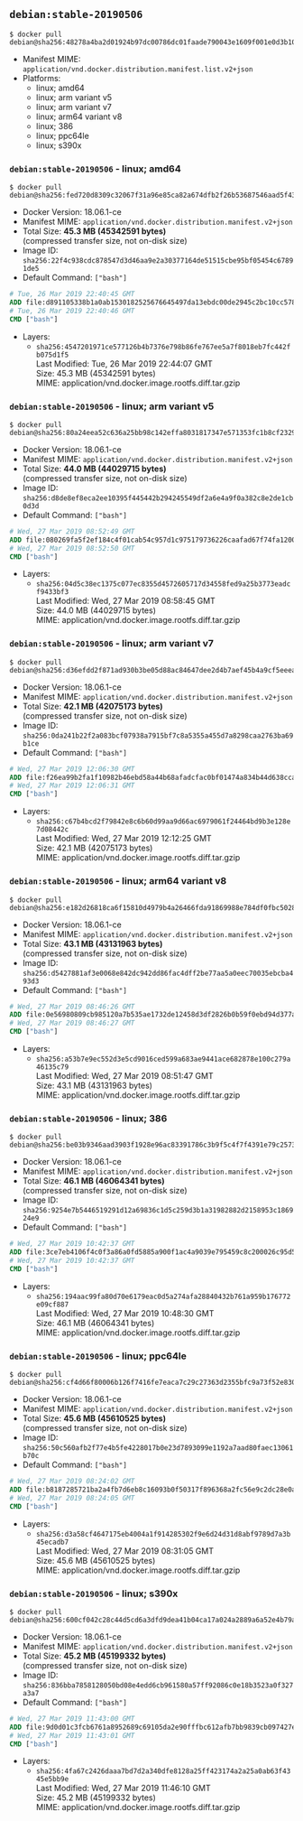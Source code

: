 ## `debian:stable-20190506`

```console
$ docker pull debian@sha256:48278a4ba2d01924b97dc00786dc01faade790043e1609f001e0d3b10f91d716
```

-	Manifest MIME: `application/vnd.docker.distribution.manifest.list.v2+json`
-	Platforms:
	-	linux; amd64
	-	linux; arm variant v5
	-	linux; arm variant v7
	-	linux; arm64 variant v8
	-	linux; 386
	-	linux; ppc64le
	-	linux; s390x

### `debian:stable-20190506` - linux; amd64

```console
$ docker pull debian@sha256:fed720d8309c32067f31a96e85ca82a674dfb2f26b53687546aad5f433e04ad9
```

-	Docker Version: 18.06.1-ce
-	Manifest MIME: `application/vnd.docker.distribution.manifest.v2+json`
-	Total Size: **45.3 MB (45342591 bytes)**  
	(compressed transfer size, not on-disk size)
-	Image ID: `sha256:22f4c938cdc878547d3d46aa9e2a30377164de51515cbe95bf05454c67891de5`
-	Default Command: `["bash"]`

```dockerfile
# Tue, 26 Mar 2019 22:40:45 GMT
ADD file:d891105338b1a0ab1530182525676645497da13ebdc00de2945c2bc10cc5782b in / 
# Tue, 26 Mar 2019 22:40:46 GMT
CMD ["bash"]
```

-	Layers:
	-	`sha256:4547201971ce577126b4b7376e798b86fe767ee5a7f8018eb7fc442fb075d1f5`  
		Last Modified: Tue, 26 Mar 2019 22:44:07 GMT  
		Size: 45.3 MB (45342591 bytes)  
		MIME: application/vnd.docker.image.rootfs.diff.tar.gzip

### `debian:stable-20190506` - linux; arm variant v5

```console
$ docker pull debian@sha256:80a24eea52c636a25bb98c142effa8031817347e571353fc1b8cf23299b7eb3e
```

-	Docker Version: 18.06.1-ce
-	Manifest MIME: `application/vnd.docker.distribution.manifest.v2+json`
-	Total Size: **44.0 MB (44029715 bytes)**  
	(compressed transfer size, not on-disk size)
-	Image ID: `sha256:d8de8ef8eca2ee10395f445442b294245549df2a6e4a9f0a382c8e2de1cb0d3d`
-	Default Command: `["bash"]`

```dockerfile
# Wed, 27 Mar 2019 08:52:49 GMT
ADD file:080269fa5f2ef184c4f01cab54c957d1c975179736226caafad67f74fa1200d5 in / 
# Wed, 27 Mar 2019 08:52:50 GMT
CMD ["bash"]
```

-	Layers:
	-	`sha256:04d5c38ec1375c077ec8355d4572605717d34558fed9a25b3773eadcf9433bf3`  
		Last Modified: Wed, 27 Mar 2019 08:58:45 GMT  
		Size: 44.0 MB (44029715 bytes)  
		MIME: application/vnd.docker.image.rootfs.diff.tar.gzip

### `debian:stable-20190506` - linux; arm variant v7

```console
$ docker pull debian@sha256:d36efdd2f871ad930b3be05d88ac84647dee2d4b7aef45b4a9cf5eeea42b5112
```

-	Docker Version: 18.06.1-ce
-	Manifest MIME: `application/vnd.docker.distribution.manifest.v2+json`
-	Total Size: **42.1 MB (42075173 bytes)**  
	(compressed transfer size, not on-disk size)
-	Image ID: `sha256:0da241b22f2a083bcf07938a7915bf7c8a5355a455d7a8298caa2763ba69b1ce`
-	Default Command: `["bash"]`

```dockerfile
# Wed, 27 Mar 2019 12:06:30 GMT
ADD file:f26ea99b2fa1f10982b46ebd58a44b68afadcfac0bf01474a834b44d638cca74 in / 
# Wed, 27 Mar 2019 12:06:31 GMT
CMD ["bash"]
```

-	Layers:
	-	`sha256:c67b4bcd2f79842e8c6b60d99aa9d66ac6979061f24464bd9b3e128e7d08442c`  
		Last Modified: Wed, 27 Mar 2019 12:12:25 GMT  
		Size: 42.1 MB (42075173 bytes)  
		MIME: application/vnd.docker.image.rootfs.diff.tar.gzip

### `debian:stable-20190506` - linux; arm64 variant v8

```console
$ docker pull debian@sha256:e182d26818ca6f15810d4979b4a26466fda91869988e784df0fbc5028eab5384
```

-	Docker Version: 18.06.1-ce
-	Manifest MIME: `application/vnd.docker.distribution.manifest.v2+json`
-	Total Size: **43.1 MB (43131963 bytes)**  
	(compressed transfer size, not on-disk size)
-	Image ID: `sha256:d5427881af3e0068e842dc942dd86fac4dff2be77aa5a0eec70035ebcba493d3`
-	Default Command: `["bash"]`

```dockerfile
# Wed, 27 Mar 2019 08:46:26 GMT
ADD file:0e56980809cb985120a7b535ae1732de12458d3df2826b0b59f0ebd94d377ade in / 
# Wed, 27 Mar 2019 08:46:27 GMT
CMD ["bash"]
```

-	Layers:
	-	`sha256:a53b7e9ec552d3e5cd9016ced599a683ae9441ace682878e100c279a46135c79`  
		Last Modified: Wed, 27 Mar 2019 08:51:47 GMT  
		Size: 43.1 MB (43131963 bytes)  
		MIME: application/vnd.docker.image.rootfs.diff.tar.gzip

### `debian:stable-20190506` - linux; 386

```console
$ docker pull debian@sha256:be03b9346aad3903f1928e96ac83391786c3b9f5c4f7f4391e79c257345efcc0
```

-	Docker Version: 18.06.1-ce
-	Manifest MIME: `application/vnd.docker.distribution.manifest.v2+json`
-	Total Size: **46.1 MB (46064341 bytes)**  
	(compressed transfer size, not on-disk size)
-	Image ID: `sha256:9254e7b5446519291d12a69836c1d5c259d3b1a31982882d2158953c186924e9`
-	Default Command: `["bash"]`

```dockerfile
# Wed, 27 Mar 2019 10:42:37 GMT
ADD file:3ce7eb4106f4c0f3a86a0fd5885a900f1ac4a9039e795459c8c200026c95d56b in / 
# Wed, 27 Mar 2019 10:42:37 GMT
CMD ["bash"]
```

-	Layers:
	-	`sha256:194aac99fa80d70e6179eac0d5a274afa28840432b761a959b176772e09cf887`  
		Last Modified: Wed, 27 Mar 2019 10:48:30 GMT  
		Size: 46.1 MB (46064341 bytes)  
		MIME: application/vnd.docker.image.rootfs.diff.tar.gzip

### `debian:stable-20190506` - linux; ppc64le

```console
$ docker pull debian@sha256:cf4d66f80006b126f7416fe7eaca7c29c27363d2355bfc9a73f52e830c47ff32
```

-	Docker Version: 18.06.1-ce
-	Manifest MIME: `application/vnd.docker.distribution.manifest.v2+json`
-	Total Size: **45.6 MB (45610525 bytes)**  
	(compressed transfer size, not on-disk size)
-	Image ID: `sha256:50c560afb2f77e4b5fe4228017b0e23d7893099e1192a7aad80faec13061b70c`
-	Default Command: `["bash"]`

```dockerfile
# Wed, 27 Mar 2019 08:24:02 GMT
ADD file:b8187285721ba2a4fb7d6eb8c16093b0f50317f896368a2fc56e9c2dc28e0a4f in / 
# Wed, 27 Mar 2019 08:24:05 GMT
CMD ["bash"]
```

-	Layers:
	-	`sha256:d3a58cf4647175eb4004a1f914285302f9e6d24d31d8abf9789d7a3b45ecadb7`  
		Last Modified: Wed, 27 Mar 2019 08:31:05 GMT  
		Size: 45.6 MB (45610525 bytes)  
		MIME: application/vnd.docker.image.rootfs.diff.tar.gzip

### `debian:stable-20190506` - linux; s390x

```console
$ docker pull debian@sha256:600cf042c28c44d5cd6a3dfd9dea41b04ca17a024a2889a6a52e4b79a186a6c0
```

-	Docker Version: 18.06.1-ce
-	Manifest MIME: `application/vnd.docker.distribution.manifest.v2+json`
-	Total Size: **45.2 MB (45199332 bytes)**  
	(compressed transfer size, not on-disk size)
-	Image ID: `sha256:836bba7858128050bd08e4edd6cb961580a57ff92086c0e18b3523a0f327a3a7`
-	Default Command: `["bash"]`

```dockerfile
# Wed, 27 Mar 2019 11:43:00 GMT
ADD file:9d0d01c3fcb6761a8952689c69105da2e90fffbc612afb7bb9839cb097427e6a in / 
# Wed, 27 Mar 2019 11:43:01 GMT
CMD ["bash"]
```

-	Layers:
	-	`sha256:4fa67c2426daaa7bd7d2a340dfe8128a25ff423174a2a25a0ab63f4345e5bb9e`  
		Last Modified: Wed, 27 Mar 2019 11:46:10 GMT  
		Size: 45.2 MB (45199332 bytes)  
		MIME: application/vnd.docker.image.rootfs.diff.tar.gzip
